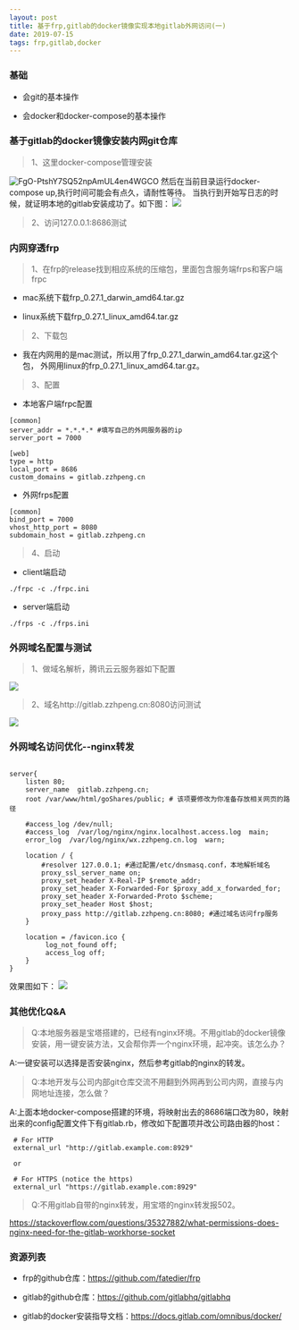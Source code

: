 ```yaml
---
layout: post
title: 基于frp,gitlab的docker镜像实现本地gitlab外网访问(一)
date: 2019-07-15 
tags: frp,gitlab,docker
---
```

### 基础
* 会git的基本操作

* 会docker和docker-compose的基本操作


### 基于gitlab的docker镜像安装内网git仓库
> 1、这里docker-compose管理安装

![FgO-PtshY7SQ52npAmUL4en4WGCO](http://img.zzhpeng.cn/FgO-PtshY7SQ52npAmUL4en4WGCO)
然后在当前目录运行docker-compose up,执行时间可能会有点久，请耐性等待。
当执行到开始写日志的时候，就证明本地的gitlab安装成功了。如下图：
![](http://img.zzhpeng.cn/FrMofWRxKkWDy7Nn2Lb4JwjAesJz)

> 2、访问127.0.0.1:8686测试

### 内网穿透frp
> 1、在frp的release找到相应系统的压缩包，里面包含服务端frps和客户端frpc

* mac系统下载frp_0.27.1_darwin_amd64.tar.gz

* linux系统下载frp_0.27.1_linux_amd64.tar.gz

> 2、下载包

* 我在内网用的是mac测试，所以用了frp_0.27.1_darwin_amd64.tar.gz这个包，
外网用linux的frp_0.27.1_linux_amd64.tar.gz。

> 3、配置

* 本地客户端frpc配置

```
[common]
server_addr = *.*.*.* #填写自己的外网服务器的ip
server_port = 7000

[web] 
type = http
local_port = 8686
custom_domains = gitlab.zzhpeng.cn                               

```

* 外网frps配置

```
[common]
bind_port = 7000
vhost_http_port = 8080
subdomain_host = gitlab.zzhpeng.cn                            

```

> 4、启动

* client端启动

```
./frpc -c ./frpc.ini
```


* server端启动

```
./frps -c ./frps.ini
```



### 外网域名配置与测试
> 1、做域名解析，腾讯云云服务器如下配置

![](http://img.zzhpeng.cn/Fpud9LMVf-xDNvznnHnfWusl8N7W)

> 2、域名http://gitlab.zzhpeng.cn:8080访问测试

![](http://img.zzhpeng.cn/FuPWVEIWOixgp6wM2vmBfP84_emk)

### 外网域名访问优化--nginx转发
```

server{
    listen 80;
    server_name  gitlab.zzhpeng.cn;
    root /var/www/html/goShares/public; # 该项要修改为你准备存放相关网页的路径

    #access_log /dev/null;
    #access_log  /var/log/nginx/nginx.localhost.access.log  main;
    error_log  /var/log/nginx/wx.zzhpeng.cn.log  warn;

    location / {
        #resolver 127.0.0.1; #通过配置/etc/dnsmasq.conf，本地解析域名
        proxy_ssl_server_name on;
        proxy_set_header X-Real-IP $remote_addr;
        proxy_set_header X-Forwarded-For $proxy_add_x_forwarded_for;
        proxy_set_header X-Forwarded-Proto $scheme;
        proxy_set_header Host $host;
        proxy_pass http://gitlab.zzhpeng.cn:8080; #通过域名访问frp服务
    }

    location = /favicon.ico {
         log_not_found off;
         access_log off;
    }
}
```
效果图如下：
![](http://img.zzhpeng.cn/FiasTv3nEaiDaxUK_PcotivGkE9F)

### 其他优化Q&A
> Q:本地服务器是宝塔搭建的，已经有nginx环境。不用gitlab的docker镜像安装，用一键安装方法，又会帮你弄一个nginx环境，起冲突。该怎么办？

A:一键安装可以选择是否安装nginx，然后参考gitlab的nginx的转发。

> Q:本地开发与公司内部git仓库交流不用翻到外网再到公司内网，直接与内网地址连接，怎么做？

A:上面本地docker-compose搭建的环境，将映射出去的8686端口改为80，映射出来的config配置文件下有gitlab.rb，修改如下配置项并改公司路由器的host：
```
 # For HTTP
 external_url "http://gitlab.example.com:8929"

 or

 # For HTTPS (notice the https)
 external_url "https://gitlab.example.com:8929"
```

> Q:不用gitlab自带的nginx转发，用宝塔的nginx转发报502。

https://stackoverflow.com/questions/35327882/what-permissions-does-nginx-need-for-the-gitlab-workhorse-socket




### 资源列表
* frp的github仓库：https://github.com/fatedier/frp

* gitlab的github仓库：https://github.com/gitlabhq/gitlabhq

* gitlab的docker安装指导文档：https://docs.gitlab.com/omnibus/docker/

